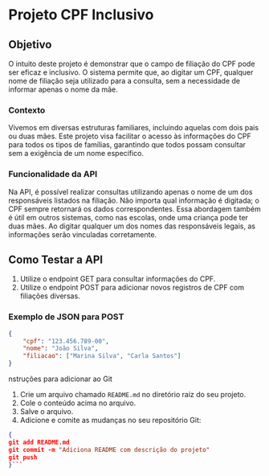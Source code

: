 # Projeto CPF Inclusivo

## Objetivo

O intuito deste projeto é demonstrar que o campo de filiação do CPF pode ser eficaz e inclusivo. O sistema permite que, ao digitar um CPF, qualquer nome de filiação seja utilizado para a consulta, sem a necessidade de informar apenas o nome da mãe.

### Contexto

Vivemos em diversas estruturas familiares, incluindo aquelas com dois pais ou duas mães. Este projeto visa facilitar o acesso às informações do CPF para todos os tipos de famílias, garantindo que todos possam consultar sem a exigência de um nome específico.

### Funcionalidade da API

Na API, é possível realizar consultas utilizando apenas o nome de um dos responsáveis listados na filiação. Não importa qual informação é digitada; o CPF sempre retornará os dados correspondentes. Essa abordagem também é útil em outros sistemas, como nas escolas, onde uma criança pode ter duas mães. Ao digitar qualquer um dos nomes das responsáveis legais, as informações serão vinculadas corretamente.

## Como Testar a API

1. Utilize o endpoint GET para consultar informações do CPF.
2. Utilize o endpoint POST para adicionar novos registros de CPF com filiações diversas.

### Exemplo de JSON para POST

```json
{
    "cpf": "123.456.789-00",
    "nome": "João Silva",
    "filiacao": ["Marina Silva", "Carla Santos"]
}
```

nstruções para adicionar ao Git

1. Crie um arquivo chamado `README.md` no diretório raiz do seu projeto.
2. Cole o conteúdo acima no arquivo.
3. Salve o arquivo.
4. Adicione e comite as mudanças no seu repositório Git:

```json
{
git add README.md
git commit -m "Adiciona README com descrição do projeto"
git push
}```
